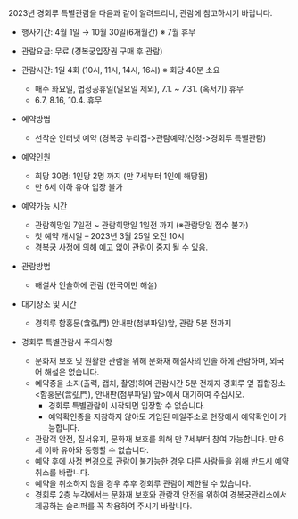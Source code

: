 2023년 경회루 특별관람을 다음과 같이 알려드리니, 관람에 참고하시기 바랍니다.

- 행사기간: 4월 1일 → 10월 30일(6개월간) ※ 7월 휴무
- 관람요금: 무료 (경복궁입장권 구매 후 관람)
- 관람시간: 1일 4회 (10시, 11시, 14시, 16시) ※ 회당 40분 소요
  - 매주 화요일, 법정공휴일(일요일 제외), 7.1. ~ 7.31. (혹서기) 휴무
  - 6.7, 8.16, 10.4. 휴무

- 예약방법
  - 선착순 인터넷 예약 (경복궁 누리집->관람예약/신청->경회루 특별관람)

- 예약인원
  - 회당 30명: 1인당 2명 까지 (만 7세부터 1인에 해당됨)
  - 만 6세 이하 유아 입장 불가

- 예약가능 시간
  - 관람희망일 7일전 ~ 관람희망일 1일전 까지 (※관람당일 접수 불가)
  - 첫 예약 개시일 – 2023년 3월 25일 오전 10시
  - 경복궁 사정에 의해 예고 없이 관람이 중지 될 수 있음.

- 관람방법
  - 해설사 인솔하에 관람 (한국어만 해설)

- 대기장소 및 시간
  - 경회루 함홍문(含弘門) 안내판(첨부파일)앞, 관람 5분 전까지

- 경회루 특별관람시 주의사항
  - 문화재 보호 및 원활한 관람을 위해 문화재 해설사의 인솔 하에 관람하며, 외국어 해설은 없습니다.
  - 예약증을 소지(출력, 캡처, 촬영)하여 관람시간 5분 전까지 경회루 옆 집합장소 <함홍문(含弘門), 안내판(첨부파일) 앞>에서 대기하여 주십시오.
    - 경회루 특별관람이 시작되면 입장할 수 없습니다.
    - 예약확인증을 지참하지 않아도 기입된 메일주소로 현장에서 예약확인이 가능합니다.
  - 관람객 안전, 질서유지, 문화재 보호를 위해 만 7세부터 참여 가능합니다. 만 6세 이하 유아와 동행할 수 없습니다.
  - 예약 후에 사정 변경으로 관람이 불가능한 경우 다른 사람들을 위해 반드시 예약 취소를 바랍니다.
  - 예약을 취소하지 않을 경우 추후 경회루 관람이 제한될 수 있습니다.
  - 경회루 2층 누각에서는 문화재 보호와 관람객 안전을 위하여 경복궁관리소에서 제공하는 슬리퍼를 꼭 착용하여 주시기 바랍니다.